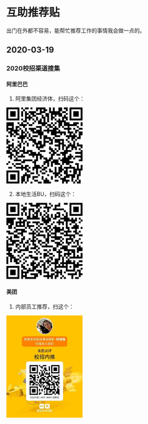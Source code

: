 # 互助推荐贴
出门在外都不容易，能帮忙推荐工作的事情我会做一点的。

## 2020-03-19

### 2020校招渠道搜集

#### 阿里巴巴
1. 阿里集团经济体，扫码这个：    
<img src="https://github.com/GerryIsWarrior/fileCache/blob/master/image/ali-recruit.png" style="width:200px">

2. 本地生活BU，扫码这个：         
<img src="https://github.com/GerryIsWarrior/fileCache/blob/master/image/e-recruit.png" style="width:200px">

#### 美团
1. 内部员工推荐，扫这个：      
<img src="https://github.com/GerryIsWarrior/fileCache/blob/master/image/mt1584609907928.jpg" style="width:200px">
